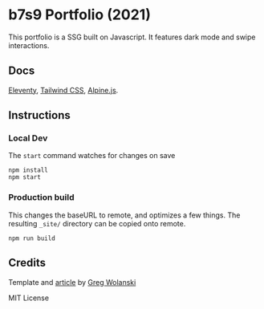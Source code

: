 # b7s9 Portfolio (2021)

This portfolio is a SSG built on Javascript. It features dark mode and swipe interactions.

## Docs

[Eleventy](https://www.11ty.dev), [Tailwind CSS](https://tailwindcss.com), [Alpine.js](https://github.com/alpinejs/alpine).

## Instructions

### Local Dev

The `start` command watches for changes on save

```
npm install
npm start
```

### Production build

This changes the baseURL to remote, and optimizes a few things. The resulting `_site/` directory can be copied onto remote.

```
npm run build
```

## Credits

Template and [article](https://css-tricks.com/eleventy-starter-with-tailwind-css-alpine-js/) by [Greg Wolanski](https://gregwolanski.com)

MIT License
